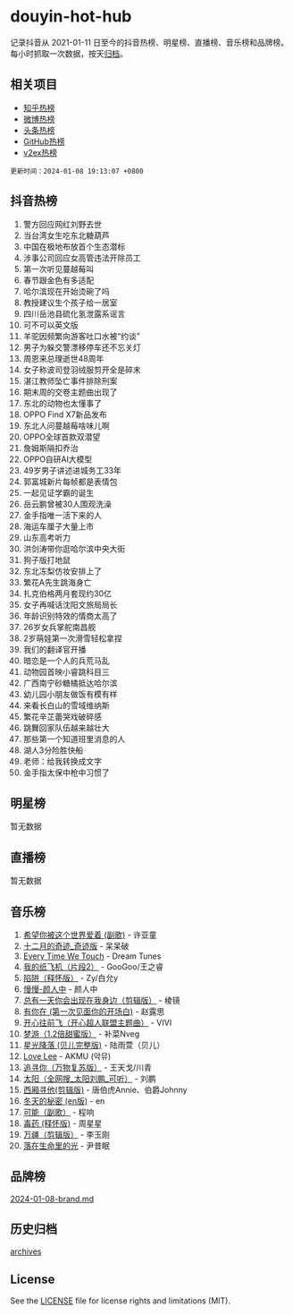 # douyin-hot-hub

记录抖音从 2021-01-11 日至今的抖音热榜、明星榜、直播榜、音乐榜和品牌榜。每小时抓取一次数据，按天[归档](archives)。

## 相关项目

- [知乎热榜](https://github.com/lonnyzhang423/zhihu-hot-hub)
- [微博热榜](https://github.com/lonnyzhang423/weibo-hot-hub)
- [头条热榜](https://github.com/lonnyzhang423/toutiao-hot-hub)
- [GitHub热榜](https://github.com/lonnyzhang423/github-hot-hub)
- [v2ex热榜](https://github.com/lonnyzhang423/v2ex-hot-hub)


`更新时间：2024-01-08 19:13:07 +0800`

## 抖音热榜

1. 警方回应网红刘野去世
1. 当台湾女生吃东北糖葫芦
1. 中国在极地布放首个生态潜标
1. 涉事公司回应女高管违法开除员工
1. 第一次听见蔓越莓叫
1. 春节跟金色有多适配
1. 哈尔滨现在开始烫碗了吗
1. 教授建议生个孩子给一居室
1. 四川岳池县硫化氢泄露系谣言
1. 可不可以英文版
1. 羊驼因频繁向游客吐口水被“约谈”
1. 男子为躲交警漂移停车还不忘关灯
1. 周恩来总理逝世48周年
1. 女子称波司登羽绒服剪开全是碎末
1. 湛江教师坠亡事件排除刑案
1. 期末周的交卷主题曲出现了
1. 东北的动物也太懂事了
1. OPPO Find X7新品发布
1. 东北人问蔓越莓啥味儿啊
1. OPPO全球首款双潜望
1. 詹姆斯隔扣乔治
1. OPPO自研AI大模型
1. 49岁男子讲述进城务工33年
1. 郭富城新片每帧都是表情包
1. 一起见证学霸的诞生
1. 岳云鹏曾被30人围观洗澡
1. 金手指唯一活下来的人
1. 海运车厘子大量上市
1. 山东高考听力
1. 洪剑涛带你逛哈尔滨中央大街
1. 狗子版打地鼠
1. 东北冻梨仿妆安排上了
1. 繁花A先生跳海身亡
1. 扎克伯格两月套现约30亿
1. 女子再喊话沈阳文旅局局长
1. 年龄识别特效的情商太高了
1. 26岁女兵掌舵南昌舰
1. 2岁萌娃第一次滑雪轻松拿捏
1. 我们的翻译官开播
1. 暗恋是一个人的兵荒马乱
1. 动物园首映小睿跳科目三
1. 广西南宁砂糖橘抵达哈尔滨
1. 幼儿园小朋友做饭有模有样
1. 来看长白山的雪域维纳斯
1. 繁花辛芷蕾哭戏破碎感
1. 跳舞回家队伍越来越壮大
1. 那些第一个知道班里消息的人
1. 湖人3分险胜快船
1. 老师：给我转换成文字
1. 金手指太保中枪中习惯了

## 明星榜

暂无数据

## 直播榜

暂无数据

## 音乐榜

1. [希望你被这个世界爱着 (副歌)](https://sf3-cdn-tos.douyinstatic.com/obj/tos-cn-ve-2774/oUHCmWQfZlE3QQBKBeD8rCFLpJzPgCpImhsxMt) - 许亚童
1. [十二月的奇迹_奇迹版](https://sf6-cdn-tos.douyinstatic.com/obj/tos-cn-ve-2774/oMslvA9FBzGMGHnyUuoiiUjtIAXfMz6tzwByW8) - 呆呆破
1. [Every Time We Touch](https://sf86-cdn-tos.douyinstatic.com/obj/tos-cn-ve-2774/ogN6lUKQeBBfEVhIOMikG1CcJjugxk1tztZyhP) - Dream Tunes
1. [我的纸飞机（片段2）](https://sf6-cdn-tos.douyinstatic.com/obj/tos-cn-ve-2774/oM2ZrKcg2CD5AeRB2gkeXOFB1IxAGJdZPazYHf) - GooGoo/王之睿
1. [陷阱（释怀版）](https://sf86-cdn-tos.douyinstatic.com/obj/tos-cn-ve-2774/oE8C21LeZrzKLDFfQYgMzx4GAIHageG5IzayY7) - Zy/白允y
1. [慢慢-颜人中](https://sf86-cdn-tos.douyinstatic.com/obj/tos-cn-ve-2774/ocjHNfBXdBxQNC8ZGAeoLMFTUgtBg8bkExunDC) - 颜人中
1. [总有一天你会出现在我身边（剪辑版）](https://sf86-cdn-tos.douyinstatic.com/obj/tos-cn-ve-2774/oMLsHwhWW7CYoAhoWB9EXUQIzNBsfAJxpAoxCU) - 棱镜
1. [有你在 (第一次见面你的开场白)](https://sf3-cdn-tos.douyinstatic.com/obj/tos-cn-ve-2774/oAthrQ3ClJBfI57uBoFEgNDYtNCZ0TSYQQfxQ0) - 赵露思
1. [开心往前飞（开心超人联盟主题曲）](https://sf86-cdn-tos.douyinstatic.com/obj/tos-cn-ve-2774/9d8fb7c82cf1421fb93a9fe925275e0a) - VIVI
1. [梦游（1.2倍甜蜜版）](https://sf3-cdn-tos.douyinstatic.com/obj/tos-cn-ve-2774/o4gyAUm8hwufoEABmwVIiQtHsFuGzAEEWtNMzo) - 补菜Nveg
1. [星光降落 (贝儿完整版)](https://sf3-cdn-tos.douyinstatic.com/obj/tos-cn-ve-2774/okwB9hAwyAtsFFkFBzAX1hOOfQuIoMNs0W2Mwr) - 陆雨萱（贝儿）
1. [Love Lee](https://sf86-cdn-tos.douyinstatic.com/obj/tos-cn-ve-2774/o05GbkJGbCBTdDnMtB0fwOYgkeZp23vrWQDQBS) - AKMU (악뮤)
1. [追寻你（万物复苏版）](https://sf3-cdn-tos.douyinstatic.com/obj/tos-cn-ve-2774/oYeAZJsbjIDit9APmBg8u6uDUQnHmoCf3gbo74) - 王天戈/川青
1. [太阳（全网搜_太阳刘鹏_可听）](https://sf86-cdn-tos.douyinstatic.com/obj/tos-cn-ve-2774/ogWbyIQnlBFImVbeDocRdCIYtBHlbJXgfZMvgz) - 刘鹏
1. [西厢寻他(剪辑版)](https://sf86-cdn-tos.douyinstatic.com/obj/tos-cn-ve-2774/oUsAVfAQKlRNxEv5qxvIB8o5qmIWUcXbzJKJhw) - 唐伯虎Annie、伯爵Johnny
1. [冬天的秘密 (en版)](https://sf86-cdn-tos.douyinstatic.com/obj/tos-cn-ve-2774/okIuMHDdzyf3FjGK4Lphe1vfHcQaPIHAg0Z4CR) - en
1. [可能（副歌）](https://sf86-cdn-tos.douyinstatic.com/obj/tos-cn-ve-2774/cde1731888894259b333569393c2fb51) - 程响
1. [毒药 (释怀版)](https://sf86-cdn-tos.douyinstatic.com/obj/tos-cn-ve-2774/oYILMEAzspdZBIzy4frJNB8ZHPHWAhiwowd4Ad) - 周星星
1. [万疆（剪辑版）](https://sf6-cdn-tos.douyinstatic.com/obj/tos-cn-ve-2774/ooG7oVgFlDTelKCjCsTTobQvbdtj1BBQXnfZd8) - 李玉刚
1. [落在生命里的光](https://sf86-cdn-tos.douyinstatic.com/obj/tos-cn-ve-2774/d9ffa8c090124ea58bb10df9b510c01d) - 尹昔眠

## 品牌榜

[2024-01-08-brand.md](archives/2024-01-08-brand.md)

## 历史归档

[archives](archives)

## License

See the [LICENSE](LICENSE) file for license rights and limitations (MIT).
